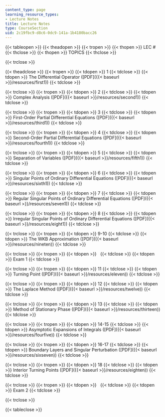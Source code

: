 ```yaml
---
content_type: page
learning_resource_types:
- Lecture Notes
title: Lecture Notes
type: CourseSection
uid: 2c19fbc9-d8c6-0dc9-141a-1b4180bacc26
---
```


{{< tableopen >}}
{{< theadopen >}}
{{< tropen >}}
{{< thopen >}}
LEC #
{{< thclose >}}
{{< thopen >}}
TOPICS
{{< thclose >}}

{{< trclose >}}

{{< theadclose >}}
{{< tropen >}}
{{< tdopen >}}
1
{{< tdclose >}}
{{< tdopen >}}
The Differential Operator ([PDF]({{< baseurl >}}/resources/first1))
{{< tdclose >}}

{{< trclose >}}
{{< tropen >}}
{{< tdopen >}}
2
{{< tdclose >}}
{{< tdopen >}}
Complex Analysis ([PDF]({{< baseurl >}}/resources/second1))
{{< tdclose >}}

{{< trclose >}}
{{< tropen >}}
{{< tdopen >}}
3
{{< tdclose >}}
{{< tdopen >}}
First-Order Partial Differential Equations ([PDF]({{< baseurl >}}/resources/third1))
{{< tdclose >}}

{{< trclose >}}
{{< tropen >}}
{{< tdopen >}}
4
{{< tdclose >}}
{{< tdopen >}}
Second-Order Partial Differential Equations ([PDF]({{< baseurl >}}/resources/fourth1))
{{< tdclose >}}

{{< trclose >}}
{{< tropen >}}
{{< tdopen >}}
5
{{< tdclose >}}
{{< tdopen >}}
Separation of Variables ([PDF]({{< baseurl >}}/resources/fifth1))
{{< tdclose >}}

{{< trclose >}}
{{< tropen >}}
{{< tdopen >}}
6
{{< tdclose >}}
{{< tdopen >}}
Singular Points of Ordinary Differential Equations ([PDF]({{< baseurl >}}/resources/sixth1))
{{< tdclose >}}

{{< trclose >}}
{{< tropen >}}
{{< tdopen >}}
7
{{< tdclose >}}
{{< tdopen >}}
Regular Singular Points of Ordinary Differential Equations ([PDF]({{< baseurl >}}/resources/seven1))
{{< tdclose >}}

{{< trclose >}}
{{< tropen >}}
{{< tdopen >}}
8
{{< tdclose >}}
{{< tdopen >}}
Irregular Singular Points of Ordinary Differential Equations ([PDF]({{< baseurl >}}/resources/eight1))
{{< tdclose >}}

{{< trclose >}}
{{< tropen >}}
{{< tdopen >}}
9-10
{{< tdclose >}}
{{< tdopen >}}
The WKB Approximation ([PDF]({{< baseurl >}}/resources/nineten))
{{< tdclose >}}

{{< trclose >}}
{{< tropen >}}
{{< tdopen >}}
 
{{< tdclose >}}
{{< tdopen >}}
Exam 1
{{< tdclose >}}

{{< trclose >}}
{{< tropen >}}
{{< tdopen >}}
11
{{< tdclose >}}
{{< tdopen >}}
Turning Point ([PDF]({{< baseurl >}}/resources/eleven))
{{< tdclose >}}

{{< trclose >}}
{{< tropen >}}
{{< tdopen >}}
12
{{< tdclose >}}
{{< tdopen >}}
The Laplace Method ([PDF]({{< baseurl >}}/resources/twelve))
{{< tdclose >}}

{{< trclose >}}
{{< tropen >}}
{{< tdopen >}}
13
{{< tdclose >}}
{{< tdopen >}}
Method of Stationary Phase ([PDF]({{< baseurl >}}/resources/thirteen))
{{< tdclose >}}

{{< trclose >}}
{{< tropen >}}
{{< tdopen >}}
14-15
{{< tdclose >}}
{{< tdopen >}}
Asymptotic Expansions of Integrals ([PDF]({{< baseurl >}}/resources/fourfive))
{{< tdclose >}}

{{< trclose >}}
{{< tropen >}}
{{< tdopen >}}
16-17
{{< tdclose >}}
{{< tdopen >}}
Boundary Layers and Singular Perturbation ([PDF]({{< baseurl >}}/resources/sixseven))
{{< tdclose >}}

{{< trclose >}}
{{< tropen >}}
{{< tdopen >}}
18
{{< tdclose >}}
{{< tdopen >}}
Interior Turning Points ([PDF]({{< baseurl >}}/resources/eighten))
{{< tdclose >}}

{{< trclose >}}
{{< tropen >}}
{{< tdopen >}}
 
{{< tdclose >}}
{{< tdopen >}}
Exam 2
{{< tdclose >}}

{{< trclose >}}

{{< tableclose >}}